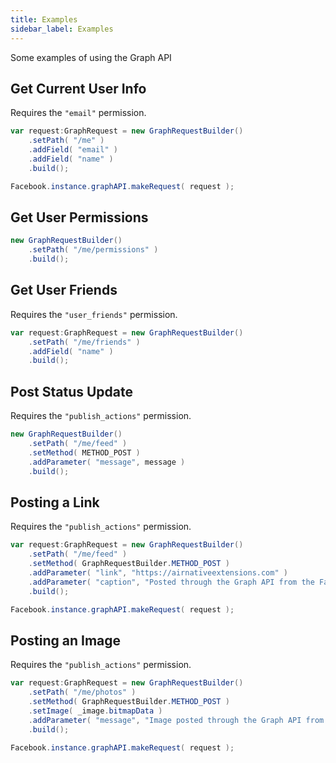 ```yaml
---
title: Examples
sidebar_label: Examples
---
```


Some examples of using the Graph API


## Get Current User Info

Requires the `"email"` permission.

```actionscript
var request:GraphRequest = new GraphRequestBuilder()
	.setPath( "/me" )
	.addField( "email" )
	.addField( "name" )
	.build();

Facebook.instance.graphAPI.makeRequest( request );
```


## Get User Permissions

```actionscript
new GraphRequestBuilder()
	.setPath( "/me/permissions" )
	.build();
```


## Get User Friends

Requires the `"user_friends"` permission.

```actionscript
var request:GraphRequest = new GraphRequestBuilder()
	.setPath( "/me/friends" )
	.addField( "name" )
	.build();
```


## Post Status Update

Requires the `"publish_actions"` permission.

```actionscript
new GraphRequestBuilder()
	.setPath( "/me/feed" )
	.setMethod( METHOD_POST )
	.addParameter( "message", message )
	.build();
```


## Posting a Link

Requires the `"publish_actions"` permission.

```actionscript
var request:GraphRequest = new GraphRequestBuilder()
	.setPath( "/me/feed" )
	.setMethod( GraphRequestBuilder.METHOD_POST )
	.addParameter( "link", "https://airnativeextensions.com" )
	.addParameter( "caption", "Posted through the Graph API from the Facebook API ANE" )
	.build();

Facebook.instance.graphAPI.makeRequest( request );
```


## Posting an Image

Requires the `"publish_actions"` permission.

```actionscript
var request:GraphRequest = new GraphRequestBuilder()
	.setPath( "/me/photos" )
	.setMethod( GraphRequestBuilder.METHOD_POST )
	.setImage( _image.bitmapData )
	.addParameter( "message", "Image posted through the Graph API from the Facebook API ANE" )
	.build();

Facebook.instance.graphAPI.makeRequest( request );
```

